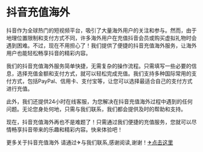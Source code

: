 # 抖音充值海外

抖音作为全球热门的短视频平台，吸引了大量海外用户的关注和参与。然而，由于地理位置限制和支付方式不同，许多海外用户在充值抖音会员或购买虚拟礼物时会遇到困难。不过，现在不用担心了！我们提供了便捷的抖音充值海外服务，让海外用户也能轻松畅享抖音的精彩内容。

我们的抖音充值海外服务简单快捷，无需复杂的操作流程。只需填写一些必要的信息，选择充值金额和支付方式，就可以轻松完成充值。我们支持多种国际常用的支付方式，包括PayPal、信用卡、支付宝等，让您可以选择最适合自己的支付方式进行充值。

此外，我们还提供24小时在线客服，为您解决在抖音充值海外过程中遇到的任何问题。无论您身处何地，只需与我们联系，我们都会提供及时的帮助和支持。

现在，抖音充值海外再也不是难题了！只需通过我们便捷的充值服务，您就可以尽情畅享抖音带来的乐趣和精彩内容。快来体验吧！

更多关于抖音充值海外 请通过✈与我们联系,感谢阅读,谢谢！[✈点击这里](https://t.me/pt99bot)